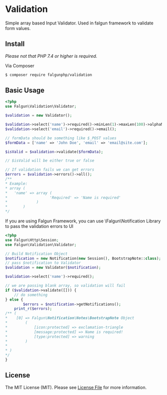 # Validation

Simple array based Input Validator.
Used in falgun framework to validate form values.

## Install
 *Please not that  PHP 7.4 or higher is required.*

Via Composer

``` bash
$ composer require falgunphp/validation
```

## Basic Usage
```php
<?php
use Falgun\Validation\Validator;

$validation = new Validator();

$validation->select('name')->required()->minLen(1)->maxLen(100)->alphaNumWords();
$validation->select('email')->required()->email();

// formData should be something like $_POST values
$formData = ['name' => 'John Doe', 'email' => 'email@site.com'];

$isValid = $validation->validate($formData);

// $isValid will be either true or false

// If validation fails we can get errors
$errors = $validation->errors()->all();
/**
* Example:
* array (
*	'name' => array (
*	                'Required' => 'Name is required'
*	          )
*       )
*/
```

If you are using Falgun Framework, you can use \Falgun\Notification Library to pass the validation errors to UI
```php
<?php
use Falgun\Http\Session;
use Falgun\Validation\Validator;

// Build Notification Object
$notification = new Notification(new Session(), BootstrapNote::class);
// pass $notification to Validator
$validation = new Validator($notification);

$validation->select('name')->required();

// we are passing blank array, so validation will fail
if ($validation->validate([])) {
	// do something
} else {
        $errors = $notification->getNotifications();
	print_r($errors);
/** (
*    [0] => Falgun\Notification\Notes\BootstrapNote Object
*        (
*            [icon:protected] => exclamation-triangle
*            [message:protected] => Name is required!
*            [type:protected] => warning
*        )
*
* )
*/
}
```
## License

The MIT License (MIT). Please see [License File](LICENSE.md) for more information.
